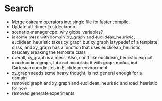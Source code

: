 # Search

- Merge ostream operators into single file for faster compile.
- Update util::timer to std::chrono
- scenario-manager.cpp: why global variables?
- is some mess with domain::xy_graph and euclidean_heuristic, euclidean_heuristic takes xy_graph but xy_graph is typedef of a template class, and xy_graph has a function that uses euclidean_heuristic, basically breaking the template class
- overall, xy_graph is a mess. Also, don't like euclidean_heuristic explicit attached to a graph, I do not associate it with graph nodes, but Cartesian coordinates in Euclidean environment
- xy_graph needs some heavy thought, is not general enough for a domain
- removed graph and xy_graph and euclidean_heuristic and road_heuristic for now
- removed generate experiments

